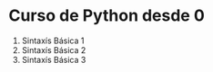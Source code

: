 <h1>Curso de Python desde 0</h1>
<ol>
  <li>Sintaxís Básica 1</li>
  <li>Sintaxís Básica 2</li>
  <li>Sintaxís Básica 3</li>
</ol>
